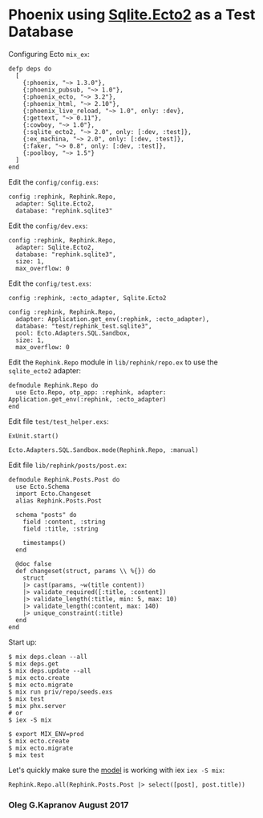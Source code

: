 # Phoenix using [Sqlite.Ecto2][1] as a Test Database

Configuring Ecto ``mix_ex``:

```
defp deps do
  [
    {:phoenix, "~> 1.3.0"},
    {:phoenix_pubsub, "~> 1.0"},
    {:phoenix_ecto, "~> 3.2"},
    {:phoenix_html, "~> 2.10"},
    {:phoenix_live_reload, "~> 1.0", only: :dev},
    {:gettext, "~> 0.11"},
    {:cowboy, "~> 1.0"},
    {:sqlite_ecto2, "~> 2.0", only: [:dev, :test]},
    {:ex_machina, "~> 2.0", only: [:dev, :test]},
    {:faker, "~> 0.8", only: [:dev, :test]},
    {:poolboy, "~> 1.5"}
  ]
end
```

Edit the ``config/config.exs``:

```
config :rephink, Rephink.Repo,
  adapter: Sqlite.Ecto2,
  database: "rephink.sqlite3"
```

Edit the ``config/dev.exs``:

```
config :rephink, Rephink.Repo,
  adapter: Sqlite.Ecto2,
  database: "rephink.sqlite3",
  size: 1,
  max_overflow: 0
```

Edit the ``config/test.exs``:

```
config :rephink, :ecto_adapter, Sqlite.Ecto2

config :rephink, Rephink.Repo,
  adapter: Application.get_env(:rephink, :ecto_adapter),
  database: "test/rephink_test.sqlite3",
  pool: Ecto.Adapters.SQL.Sandbox,
  size: 1,
  max_overflow: 0
```

Edit the ``Rephink.Repo`` module in ``lib/rephink/repo.ex`` to use
the ``sqlite_ecto2`` adapter:

```
defmodule Rephink.Repo do
  use Ecto.Repo, otp_app: :rephink, adapter: Application.get_env(:rephink, :ecto_adapter)
end
```

Edit file ``test/test_helper.exs``:

```
ExUnit.start()

Ecto.Adapters.SQL.Sandbox.mode(Rephink.Repo, :manual)
```

Edit file ``lib/rephink/posts/post.ex``:

```
defmodule Rephink.Posts.Post do
  use Ecto.Schema
  import Ecto.Changeset
  alias Rephink.Posts.Post

  schema "posts" do
    field :content, :string
    field :title, :string

    timestamps()
  end

  @doc false
  def changeset(struct, params \\ %{}) do
    struct
    |> cast(params, ~w(title content))
    |> validate_required([:title, :content])
    |> validate_length(:title, min: 5, max: 10)
    |> validate_length(:content, max: 140)
    |> unique_constraint(:title)
  end
end
```

Start up:

```
$ mix deps.clean --all
$ mix deps.get
$ mix deps.update --all
$ mix ecto.create
$ mix ecto.migrate
$ mix run priv/repo/seeds.exs
$ mix test
$ mix phx.server
# or
$ iex -S mix

$ export MIX_ENV=prod
$ mix ecto.create
$ mix ecto.migrate
$ mix test
```


Let's quickly make sure the [model][2] is working with iex ``iex -S mix``:

```
Rephink.Repo.all(Rephink.Posts.Post |> select([post], post.title))
```

### Oleg G.Kapranov August 2017

[1]: https://github.com/scouten/sqlite_ecto2
[2]: https://github.com/scouten/sqlite_ecto2/blob/master/docs/tutorial.md
